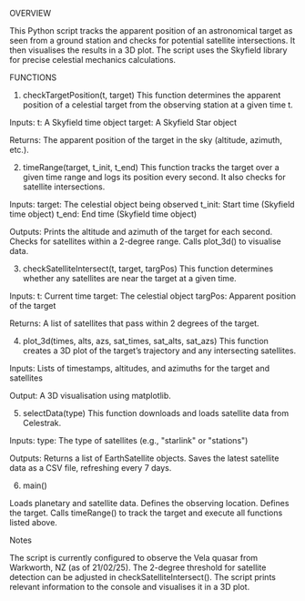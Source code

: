 OVERVIEW

This Python script tracks the apparent position of an astronomical target as seen from a ground station and checks for potential satellite intersections. It then visualises the results in a 3D plot. 
The script uses the Skyfield library for precise celestial mechanics calculations.

FUNCTIONS

1. checkTargetPosition(t, target)
This function determines the apparent position of a celestial target from the observing station at a given time t.

Inputs:
t: A Skyfield time object
target: A Skyfield Star object

Returns:
The apparent position of the target in the sky (altitude, azimuth, etc.).


2. timeRange(target, t_init, t_end)
This function tracks the target over a given time range and logs its position every second. It also checks for satellite intersections.

Inputs:
target: The celestial object being observed
t_init: Start time (Skyfield time object)
t_end: End time (Skyfield time object)

Outputs:
Prints the altitude and azimuth of the target for each second.
Checks for satellites within a 2-degree range.
Calls plot_3d() to visualise data.


3. checkSatelliteIntersect(t, target, targPos)
This function determines whether any satellites are near the target at a given time.

Inputs:
t: Current time
target: The celestial object
targPos: Apparent position of the target

Returns:
A list of satellites that pass within 2 degrees of the target.


4. plot_3d(times, alts, azs, sat_times, sat_alts, sat_azs)
This function creates a 3D plot of the target’s trajectory and any intersecting satellites.

Inputs:
Lists of timestamps, altitudes, and azimuths for the target and satellites

Output:
A 3D visualisation using matplotlib.


5. selectData(type)
This function downloads and loads satellite data from Celestrak.

Inputs:
type: The type of satellites (e.g., "starlink" or "stations")

Outputs:
Returns a list of EarthSatellite objects.
Saves the latest satellite data as a CSV file, refreshing every 7 days.


6. main()

Loads planetary and satellite data.
Defines the observing location.
Defines the target.
Calls timeRange() to track the target and execute all functions listed above.


Notes

The script is currently configured to observe the Vela quasar from Warkworth, NZ (as of 21/02/25).
The 2-degree threshold for satellite detection can be adjusted in checkSatelliteIntersect().
The script prints relevant information to the console and visualises it in a 3D plot.
